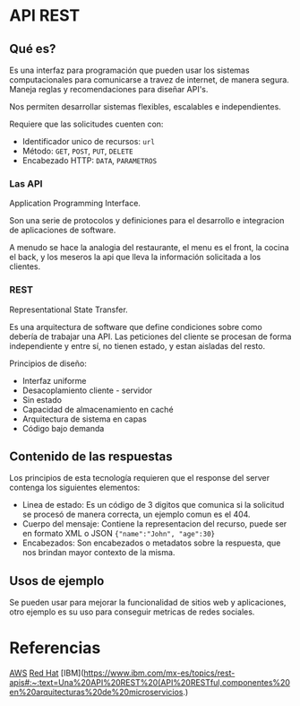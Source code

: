 # API REST

## Qué es?

Es una interfaz para programación que pueden usar los sistemas computacionales para comunicarse a travez de internet, de manera segura. Maneja reglas y recomendaciones para diseñar API's.

Nos permiten desarrollar sistemas flexibles, escalables e independientes.

Requiere que las solicitudes cuenten con:
- Identificador unico de recursos: `url`
- Método: `GET`, `POST`, `PUT`, `DELETE`
- Encabezado HTTP: `DATA`, `PARAMETROS`

### Las API

Application Programming Interface.

Son una serie de protocolos y definiciones para el desarrollo e integracion de aplicaciones de software.

A menudo se hace la analogia del restaurante, el menu es el front, la cocina el back, y los meseros la api que lleva la información solicitada a los clientes.

### REST

Representational State Transfer.

Es una arquitectura de software que define condiciones sobre como debería de trabajar una API. Las peticiones del cliente se procesan de forma independiente y entre sí, no tienen estado, y estan aisladas del resto.

Principios de diseño:
- Interfaz uniforme
- Desacoplamiento cliente - servidor
- Sin estado
- Capacidad de almacenamiento en caché
- Arquitectura de sistema en capas
- Código bajo demanda

## Contenido de las respuestas

Los principios de esta tecnología requieren que el response del server contenga los siguientes elementos:
- Linea de estado: Es un código de 3 digitos que comunica si la solicitud se procesó de manera correcta, un ejemplo comun es el 404.
- Cuerpo del mensaje: Contiene la representacion del recurso, puede ser en formato XML o JSON `{"name":"John", "age":30}`
- Encabezados: Son encabezados o metadatos sobre la respuesta, que nos brindan mayor contexto de la misma.

## Usos de ejemplo

Se pueden usar para mejorar la funcionalidad de sitios web y aplicaciones, otro ejemplo es su uso para conseguir metricas de redes sociales.

# Referencias 

[AWS](https://aws.amazon.com/es/what-is/restful-api/?nc1=h_ls)
[Red Hat](https://www.redhat.com/es/topics/api/what-is-a-rest-api#:~:text=Una%20API%20de%20REST%20es,para%20dise%C3%B1ar%20una%20API%20web.)
[IBM](https://www.ibm.com/mx-es/topics/rest-apis#:~:text=Una%20API%20REST%20(API%20RESTful,componentes%20en%20arquitecturas%20de%20microservicios.)
